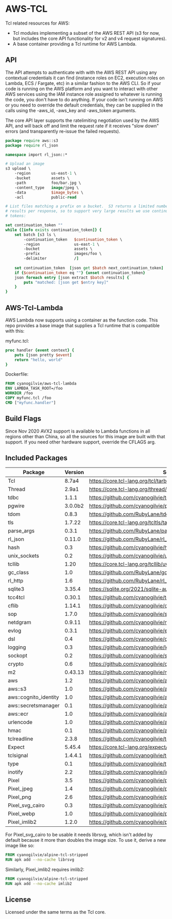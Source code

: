 AWS-TCL
=======

Tcl related resources for AWS:
- Tcl modules implementing a subset of the AWS REST API (s3 for now, but
  includes the core API functionality for v2 and v4 request signatures).
- A base container providing a Tcl runtime for AWS Lambda.

API
---

The API attempts to authenticate with with the AWS REST API using any
contextual credentials it can find (instance roles on EC2, execution roles on
Lambda, ECS / Fargate, etc) in a similar fashion to the AWS CLI.  So if your
code is running on the AWS platform and you want to interact with other AWS
services using the IAM instance role assigned to whatever is running the code,
you don't have to do anything.  If your code isn't running on AWS or you need
to override the default credentials, they can be supplied in the calls using the
-aws_id, -aws_key and -aws_token arguments.

The core API layer supports the ratelimiting negotiation used by the AWS API,
and will back off and limit the request rate if it receives "slow down" errors
(and transparently re-issue the failed requests).

~~~tcl
package require aws::s3
package require rl_json

namespace import rl_json::*

# Upload an image
s3 upload \
    -region         us-east-1 \
    -bucket         assets \
    -path           foo/bar.jpg \
    -content_type   image/jpeg \
    -data           $image_bytes \
    -acl            public-read

# List files matching a prefix on a bucket.  S3 returns a limited number of
# results per response, so to support very large results we use continuation
# tokens:

set continuation_token ""
while {[info exists continuation_token]} {
    set batch [s3 ls \
        -continuation_token   $continuation_token \
        -region               us-east-1 \
        -bucket               assets \
        -prefix               images/foo \
        -delimiter            /]
        
    set continuation_token  [json get $batch next_continuation_token]
    if {$continuation_token eq ""} {unset continuation_token}
    json foreach entry [json extract $batch results] {
        puts "matched: [json get $entry key]"
    }
}
~~~

AWS-Tcl-Lambda
--------------

AWS Lambda now supports using a container as the function code.  This repo
provides a base image that supplies a Tcl runtime that is compatible with
this:

myfunc.tcl:
~~~tcl
proc handler {event context} {
    puts [json pretty $event]
    return "hello, world"
}
~~~

Dockerfile:
~~~dockerfile
FROM cyanogilvie/aws-tcl-lambda
ENV LAMBDA_TASK_ROOT=/foo
WORKDIR /foo
COPY myfunc.tcl /foo
CMD ["myfunc.handler"]
~~~

Build Flags
-----------

Since Nov 2020 AVX2 support is available to Lambda functions in all regions
other than China, so all the sources for this image are built with that
support.  If you need other hardware support, override the CFLAGS arg.

Included Packages
-----------------

| Package | Version | Source |
| --- | --- | --- |
| Tcl | 8.7a4 | https://core.tcl-lang.org/tcl/tarball/99b8ad35a258cade/tcl.tar.gz |
| Thread | 2.9a1 | https://core.tcl-lang.org/thread/tarball/2a83440579/thread.tar.gz |
| tdbc | 1.1.1 | https://github.com/cyanogilvie/tdbc/archive/1f8b684.tar.gz |
| pgwire | 3.0.0b2 | https://github.com/cyanogilvie/pgwire/archive/v3.0.0b2.tar.gz |
| tdom | 0.8.3 | https://github.com/RubyLane/tdom/archive/d94dceb.tar.gz |
| tls | 1.7.22 | https://core.tcl-lang.org/tcltls/tarball/tls-1-7-22/tcltls.tar.gz |
| parse_args | 0.3.1 | https://github.com/RubyLane/parse_args/archive/aeeaf39.tar.gz |
| rl_json | 0.11.0 | https://github.com/RubyLane/rl_json/archive/c5a8033.tar.gz |
| hash | 0.3 | https://github.com/cyanogilvie/hash/archive/79c2066.tar.gz |
| unix_sockets | 0.2 | https://github.com/cyanogilvie/unix_sockets/archive/761daa5.tar.gz |
| tcllib | 1.20 | https://core.tcl-lang.org/tcllib/uv/tcllib-1.20.tar.gz |
| gc_class | 1.0 | https://github.com/RubyLane/gc_class/archive/f295f65.tar.gz |
| rl_http | 1.6 | https://github.com/RubyLane/rl_http/archive/e38f67b.tar.gz |
| sqlite3 | 3.35.4 | https://sqlite.org/2021/sqlite-autoconf-3350400.tar.gz |
| tcc4tcl | 0.30.1 | https://github.com/cyanogilvie/tcc4tcl/archive/b8171e0.tar.gz |
| cflib | 1.14.1 | https://github.com/cyanogilvie/cflib/archive/da5865b.tar.gz |
| sop | 1.7.0 | https://github.com/cyanogilvie/sop/archive/cb74e34.tar.gz |
| netdgram | 0.9.11 | https://github.com/cyanogilvie/netdgram/archive/v0.9.11.tar.gz |
| evlog | 0.3.1 | https://github.com/cyanogilvie/evlog/archive/c6c2529.tar.gz |
| dsl | 0.4 | https://github.com/cyanogilvie/dsl/archive/f24a59e.tar.gz |
| logging | 0.3 | https://github.com/cyanogilvie/logging/archive/e709389.tar.gz |
| sockopt | 0.2 | https://github.com/cyanogilvie/sockopt/archive/c574d92.tar.gz |
| crypto | 0.6 | https://github.com/cyanogilvie/crypto/archive/7a04540.tar.gz |
| m2 | 0.43.13 | https://github.com/cyanogilvie/m2/archive/v0.43.13.tar.gz |
| aws | 1.2 | https://github.com/cyanogilvie/aws-tcl |
| aws::s3 | 1.0 | https://github.com/cyanogilvie/aws-tcl |
| aws::cognito_identity | 1.0 | https://github.com/cyanogilvie/aws-tcl |
| aws::secretsmanager | 0.1 | https://github.com/cyanogilvie/aws-tcl |
| aws::ecr | 1.0 | https://github.com/cyanogilvie/aws-tcl |
| urlencode | 1.0 | https://github.com/cyanogilvie/aws-tcl |
| hmac | 0.1 | https://github.com/cyanogilvie/aws-tcl |
| tclreadline | 2.3.8 | https://github.com/cyanogilvie/tclreadline/archive/b25acfe.tar.gz |
| Expect | 5.45.4 | https://core.tcl-lang.org/expect/tarball/f8e8464f14/expect.tar.gz |
| tclsignal | 1.4.4.1 | https://github.com/cyanogilvie/tclsignal/archive/v1.4.4.1.tar.gz |
| type | 0.1 | https://github.com/cyanogilvie/type/archive/9e185c2.tar.gz |
| inotify | 2.2 | https://github.com/cyanogilvie/inotify/archive/298f608.tar.gz |
| Pixel | 3.5 | https://github.com/cyanogilvie/pixel/archive/2c70755.tar.gz |
| Pixel_jpeg | 1.4 | https://github.com/cyanogilvie/pixel/archive/2c70755.tar.gz |
| Pixel_png | 2.6 | https://github.com/cyanogilvie/pixel/archive/2c70755.tar.gz |
| Pixel_svg_cairo | 0.3 | https://github.com/cyanogilvie/pixel/archive/2c70755.tar.gz |
| Pixel_webp | 1.0 | https://github.com/cyanogilvie/pixel/archive/2c70755.tar.gz |
| Pixel_imlib2 | 1.2.0 | https://github.com/cyanogilvie/pixel/archive/2c70755.tar.gz |

For Pixel_svg_cairo to be usable it needs librsvg, which isn't added by default because it more than doubles the image size.  To use it, derive a new image like so:

~~~dockerfile
FROM cyanogilvie/alpine-tcl-stripped
RUN apk add --no-cache librsvg
~~~

Similarly, Pixel_imlib2 requires imlib2:

~~~dockerfile
FROM cyanogilvie/alpine-tcl-stripped
RUN apk add --no-cache imlib2
~~~

License
-------
Licensed under the same terms as the Tcl core.
